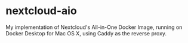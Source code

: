 # nextcloud-aio
My implementation of Nextcloud's All-in-One Docker Image, running on Docker Desktop for Mac OS X, using Caddy as the reverse proxy. 
